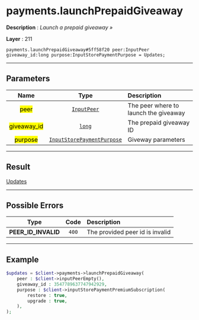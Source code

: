 # payments.launchPrepaidGiveaway

**Description** : *Launch a prepaid giveaway »*

**Layer** : 211

```tl
payments.launchPrepaidGiveaway#5ff58f20 peer:InputPeer giveaway_id:long purpose:InputStorePaymentPurpose = Updates;
```

---

## Parameters

| Name | Type | Description |
| :---: | :---: | :--- |
| <mark>peer</mark> | [`InputPeer`](type/InputPeer) | The peer where to launch the giveaway |
| <mark>giveaway_id</mark> | [`long`](type/long) | The prepaid giveaway ID |
| <mark>purpose</mark> | [`InputStorePaymentPurpose`](type/InputStorePaymentPurpose) | Giveway parameters |

---

## Result

[Updates](type/Updates)

---

## Possible Errors

| Type | Code | Description |
| :---: | :---: | :--- |
| **PEER_ID_INVALID** | `400` | The provided peer id is invalid |

---

## Example

```php
$updates = $client->payments->launchPrepaidGiveaway(
	peer : $client->inputPeerEmpty(),
	giveaway_id : 3547789637747942929,
	purpose : $client->inputStorePaymentPremiumSubscription(
		restore : true,
		upgrade : true,
	),
);
```